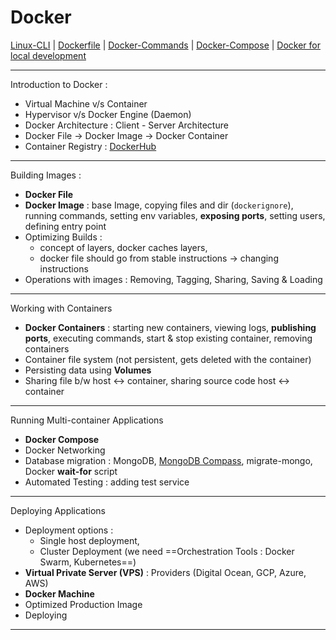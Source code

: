 # Docker

[Linux-CLI](Linux-CLI.md) | [Dockerfile](Dockerfile.md) | [Docker-Commands](Docker-Commands.md) | [Docker-Compose](Docker-Compose.md) | [Docker for local development](Docker%20for%20local%20development.md)

---
Introduction to Docker :

- Virtual Machine v/s Container 
- Hypervisor v/s Docker Engine (Daemon) 
- Docker Architecture : Client - Server Architecture 
- Docker File -> Docker Image -> Docker Container 
- Container Registry : [DockerHub](https://hub.docker.com/) 

---
Building Images :

- **Docker File** 
- **Docker Image** : base Image, copying files and dir (`dockerignore`), running commands, setting env variables, **exposing ports**, setting users, defining entry point
- Optimizing Builds : 
	- concept of layers, docker caches layers, 
	- docker file should go from stable instructions -> changing instructions 
- Operations with images : Removing, Tagging, Sharing, Saving & Loading

---
Working with Containers 

- **Docker Containers** : starting new containers, viewing logs, **publishing ports**,  executing commands, start & stop existing container, removing containers
- Container file system (not persistent, gets deleted with the container)
- Persisting data using **Volumes**
- Sharing file b/w host <-> container, sharing source code host <-> container

---
Running Multi-container Applications

- **Docker Compose** 
- Docker Networking
- Database migration : MongoDB, [MongoDB Compass](https://www.mongodb.com/products/compass), migrate-mongo, Docker **wait-for** script
- Automated Testing : adding test service 

---
Deploying Applications 

- Deployment options : 
	- Single host deployment, 
	- Cluster Deployment (we need ==Orchestration Tools : Docker Swarm, Kubernetes==)
- **Virtual Private Server (VPS)** : Providers (Digital Ocean, GCP, Azure, AWS)
- **Docker Machine** 
- Optimized Production Image
- Deploying

---
